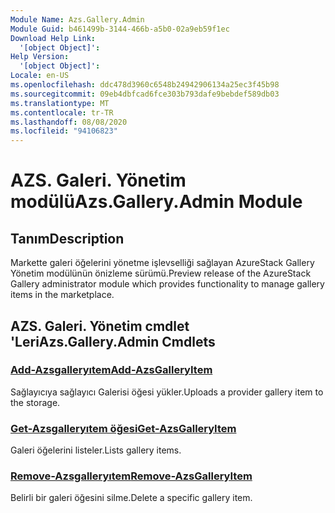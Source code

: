 ```yaml
---
Module Name: Azs.Gallery.Admin
Module Guid: b461499b-3144-466b-a5b0-02a9eb59f1ec
Download Help Link:
  '[object Object]': 
Help Version:
  '[object Object]': 
Locale: en-US
ms.openlocfilehash: ddc478d3960c6548b24942906134a25ec3f45b98
ms.sourcegitcommit: 09eb4dbfcad6fce303b793dafe9bebdef589db03
ms.translationtype: MT
ms.contentlocale: tr-TR
ms.lasthandoff: 08/08/2020
ms.locfileid: "94106823"
---
```

# <span data-ttu-id="9324b-101">AZS. Galeri. Yönetim modülü</span><span class="sxs-lookup"><span data-stu-id="9324b-101">Azs.Gallery.Admin Module</span></span>
## <span data-ttu-id="9324b-102">Tanım</span><span class="sxs-lookup"><span data-stu-id="9324b-102">Description</span></span>
<span data-ttu-id="9324b-103">Markette galeri öğelerini yönetme işlevselliği sağlayan AzureStack Gallery Yönetim modülünün önizleme sürümü.</span><span class="sxs-lookup"><span data-stu-id="9324b-103">Preview release of the AzureStack Gallery administrator module which provides functionality to manage gallery items in the marketplace.</span></span>

## <span data-ttu-id="9324b-104">AZS. Galeri. Yönetim cmdlet 'Leri</span><span class="sxs-lookup"><span data-stu-id="9324b-104">Azs.Gallery.Admin Cmdlets</span></span>
### [<span data-ttu-id="9324b-105">Add-Azsgalleryıtem</span><span class="sxs-lookup"><span data-stu-id="9324b-105">Add-AzsGalleryItem</span></span>](Add-AzsGalleryItem.md)
<span data-ttu-id="9324b-106">Sağlayıcıya sağlayıcı Galerisi öğesi yükler.</span><span class="sxs-lookup"><span data-stu-id="9324b-106">Uploads a provider gallery item to the storage.</span></span>

### [<span data-ttu-id="9324b-107">Get-Azsgalleryıtem öğesi</span><span class="sxs-lookup"><span data-stu-id="9324b-107">Get-AzsGalleryItem</span></span>](Get-AzsGalleryItem.md)
<span data-ttu-id="9324b-108">Galeri öğelerini listeler.</span><span class="sxs-lookup"><span data-stu-id="9324b-108">Lists gallery items.</span></span>

### [<span data-ttu-id="9324b-109">Remove-Azsgalleryıtem</span><span class="sxs-lookup"><span data-stu-id="9324b-109">Remove-AzsGalleryItem</span></span>](Remove-AzsGalleryItem.md)
<span data-ttu-id="9324b-110">Belirli bir galeri öğesini silme.</span><span class="sxs-lookup"><span data-stu-id="9324b-110">Delete a specific gallery item.</span></span>

